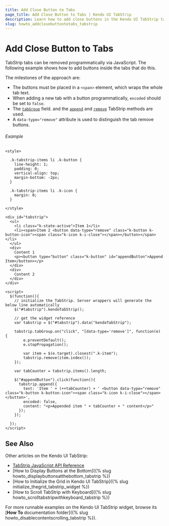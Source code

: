 ```yaml
---
title: Add Close Button to Tabs
page_title: Add Close Button to Tabs | Kendo UI TabStrip
description: Learn how to add close buttons in the Kendo UI TabStrip tabs.
slug: howto_addclosebuttontotabs_tabstrip
---
```


# Add Close Button to Tabs

TabStrip tabs can be removed programmatically via JavaScript. The following example shows how to add buttons inside the tabs that do this.

The milestones of the approach are:

* The buttons must be placed in a `<span>` element, which wraps the whole tab text.
* When adding a new tab with a button programmatically, `encoded` should be set to `false`.
* The [`tabGroup`](/api/javascript/ui/tabstrip#fields-tabgroup) field. and the [`append`](/api/javascript/ui/tabstrip/methods/append) and [`remove`](/api/javascript/ui/tabstrip/methods/remove) TabStrip methods are used.
* A `data-type="remove"` attribute is used to distinguish the tab remove buttons.

###### Example

```dojo
<style>

  .k-tabstrip-items li .k-button {
    line-height: 1;
    padding: 0;
    vertical-align: top;
    margin-bottom: -2px;
  }

  .k-tabstrip-items li .k-icon {
    margin: 0;
  }

</style>

<div id="tabstrip">
  <ul>
    <li class="k-state-active">Item 1</li>
    <li><span>Item 2 <button data-type="remove" class="k-button k-button-icon"><span class="k-icon k-i-close"></span></button></span></li>
  </ul>
  <div>
    Content 1
    <p><button type="button" class="k-button" id="appendButton">Append Item</button></p>
  </div>
  <div>
    Content 2
  </div>
</div>

<script>
  $(function(){
    // initialize the TabStrip. Server wrappers will generate the below line automatically
    $("#tabstrip").kendoTabStrip();

    // get the widget reference
    var tabstrip = $("#tabstrip").data("kendoTabStrip");

    tabstrip.tabGroup.on("click", "[data-type='remove']", function(e) {
        e.preventDefault();
        e.stopPropagation();

        var item = $(e.target).closest(".k-item");
        tabstrip.remove(item.index());
    });

    var tabCounter = tabstrip.items().length;

    $("#appendButton").click(function(){
      tabstrip.append({
        text: 'Item ' + (++tabCounter) + ' <button data-type="remove" class="k-button k-button-icon"><span class="k-icon k-i-close"></span></button>',
        encoded: false,
        content: "<p>Appended item " + tabCounter + " content</p>"
      });
    });

  });
</script>
```

## See Also

Other articles on the Kendo UI TabStrip:

* [TabStrip JavaScript API Reference](/api/javascript/ui/tabstrip)
* [How to Display Buttons at the Bottom]({% slug howto_displaybuttonsatthebottom_tabstrip %})
* [How to Initialize the Grid in Kendo UI TabStrip]({% slug initialize_thegrid_tabstrip_widget %})
* [How to Scroll TabStrip with Keyboard]({% slug howto_scrolltabstripwithkeyboard_tabstrip %})

For more runnable examples on the Kendo UI TabStrip widget, browse its [**How To** documentation folder]({% slug howto_disablecontentscrolling_tabstrip %}).
